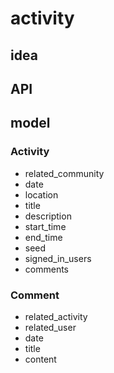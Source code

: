 # activity

## idea

## API

## model

### Activity

+ related_community
+ date
+ location
+ title
+ description
+ start_time
+ end_time
+ seed
+ signed_in_users
+ comments

### Comment

+ related_activity
+ related_user
+ date
+ title
+ content
